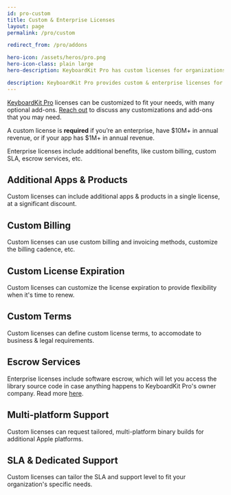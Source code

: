 ```yaml
---
id: pro-custom
title: Custom & Enterprise Licenses
layout: page
permalink: /pro/custom

redirect_from: /pro/addons

hero-icon: /assets/heros/pro.png
hero-icon-class: plain large
hero-description: KeyboardKit Pro has custom licenses for organizations with special needs

description: KeyboardKit Pro provides custom & enterprise licenses for larger organizations
---
```


[KeyboardKit Pro](/pro) licenses can be customized to fit your needs, with many optional add-ons. [Reach out](mailto:{{site.email}}?subject=KeyboardKit%20Pro%20Custom%20License) to discuss any customizations and add-ons that you may need.

A custom license is **required** if you’re an enterprise, have $10M+ in annual revenue, or if your app has $1M+ in annual revenue. 

Enterprise licenses include additional benefits, like custom billing, custom SLA, escrow services, etc.


## Additional Apps & Products

Custom licenses can include additional apps & products in a single license, at a significant discount.


## Custom Billing

Custom licenses can use custom billing and invoicing methods, customize the billing cadence, etc.


## Custom License Expiration

Custom licenses can customize the license expiration to provide flexibility when it's time to renew.


## Custom Terms

Custom licenses can define custom license terms, to accomodate to business & legal requirements.


## Escrow Services

Enterprise licenses include software escrow, which will let you access the library source code in case anything happens to KeyboardKit Pro's owner company. Read more [here](/features/escrow).


## Multi-platform Support

Custom licenses can request tailored, multi-platform binary builds for additional Apple platforms.


## SLA & Dedicated Support

Custom licenses can tailor the SLA and support level to fit your organization's specific needs.